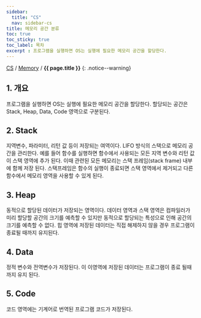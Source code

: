 ```yaml
---
sidebar:
  title: "CS"
  nav: sidebar-cs
title: 메모리 공간 분류
toc: true
toc_sticky: true
toc_label: 목차
excerpt : 프로그램을 실행하면 OS는 실행에 필요한 메모리 공간을 할당한다.
---
```

[CS](/cs/) / [Memory](/cs/memory/) / **{{ page.title }}**
{: .notice--warning}

## 1. 개요
프로그램을 실행하면 OS는 실행에 필요한 메모리 공간을 할당한다.
할당되는 공간은 Stack, Heap, Data, Code 영역으로 구분된다.


## 2. Stack
지역변수, 파라미터, 리턴 값 등이 저장되는 여역이다. LIFO 방식의 스택으로 메모리 공간을 관리한다.
예를 들어 함수를 실행하면 함수에서 사용되는 모든 지역 변수와 리턴 값이 스택 영역에 추가 된다.
이때 관련된 모든 메모리는 스택 프레임(stack frame) 내부에 함께 저장 된다.
스택프레임은 함수의 실행이 종료되면 스택 영역에서 제거되고 다른 함수에서 메모리 영역을 사용할 수 있게 된다.

## 3. Heap
동적으로 할당된 데이터가 저장되는 영역이다. 데이터 영역과 스택 영역은 컴파일러가 미리 할당할 공간의 크기를 예측할 수 있지만 동적으로 할당되는 특성으로 인해 공간의 크기를 예측할 수 없다. 힙 영역에 저장된 데이터는 직접 해제하지 않을 경우 프로그램이 종료될 때까지 유지된다.
    
## 4. Data
정적 변수와 전역변수가 저장된다. 이 이영역에 저장된 데이터는 프로그램이 종료 될때까지 유지 된다. 
    
## 5. Code
코드 영역에는 기계어로 번역된 프로그램 코드가 저장된다.
